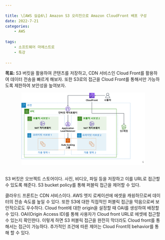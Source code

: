 ```yaml
---

title: \[AWS 실습6\] Amazon S3 오리진으로 Amazon CloudFront 배포 구성
date: 2022-7-21
categories: 
    - AWS

tags:
    - 소프트웨어 마에스트로
    - 특강
 
---
```


__목표:__ S3 버킷을 활용하여 콘텐츠를 저장하고, CDN 서비스인 Cloud Front를 활용하여 데이터 전송을 빠르게 해보자. 또한 S3로의 접근을 Cloud Front를 통해서만 가능하도록 제한하여 보안성을 높여보자.

<div style="text-align: center;">
    <img src="/assets/img/aws_practice_6.png" alt="aws_practice_6" width="400"/>
</div>
<br>

S3 버킷은 오브젝트 스토어이다. 사진, 비디오, 파일 등을 저장하고 이를 URL로 접근할 수 있도록 해준다. S3 bucket policy를 통해 퍼블릭 접근을 제어할 수 있다. 

클라우드 프론트는 CDN 서비스이다. AWS 엣지 로케이션에 에셋을 캐슁하므로써 데이터의 전송 속도를 높일 수 있다. 또한 S3에 대한 직접적인 퍼블릭 접근을 막음으로써 보안적으로도 우수하다. Cloud front에 대한 origin을 설정할 때 OAI를 생성하여 배정할 수 있다. OAI(Origin Access ID)를 통해 사용자가 Cloud front URL로 에셋에 접근할 수 있는지 확인한다. 이렇게 하면 S3 퍼블릭 접근을 완전히 막더라도 Cloud front를 통해서는 접근이 가능하다. 추가적인 조건에 따른 제어는 Cloud Front의 behavior를 통해 할 수 있다.

